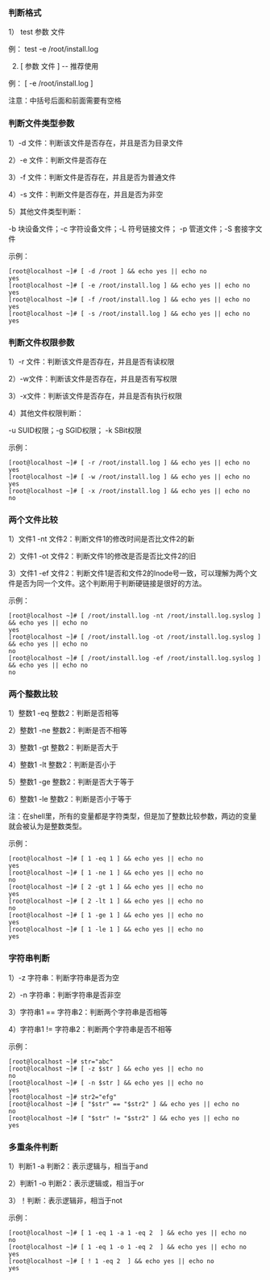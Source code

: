 ### 判断格式 ###
1） test 参数 文件

例： test -e /root/install.log

2) [ 参数 文件 ]  -- 推荐使用

例： [ -e /root/install.log ]

注意：中括号后面和前面需要有空格

### 判断文件类型参数 ###
1）-d 文件：判断该文件是否存在，并且是否为目录文件

2）-e 文件：判断文件是否存在

3）-f 文件：判断文件是否存在，并且是否为普通文件

4）-s 文件：判断文件是否存在，并且是否为非空

5）其他文件类型判断：

-b 块设备文件；-c 字符设备文件；-L 符号链接文件； -p 管道文件；-S 套接字文件

示例：


    [root@localhost ~]# [ -d /root ] && echo yes || echo no
    yes
    [root@localhost ~]# [ -e /root/install.log ] && echo yes || echo no
    yes
    [root@localhost ~]# [ -f /root/install.log ] && echo yes || echo no
    yes
    [root@localhost ~]# [ -s /root/install.log ] && echo yes || echo no
    yes

 

### 判断文件权限参数 ###

1）-r 文件：判断该文件是否存在，并且是否有读权限

2）-w文件：判断该文件是否存在，并且是否有写权限

3）-x文件：判断该文件是否存在，并且是否有执行权限

4）其他文件权限判断：

-u SUID权限；-g SGID权限； -k SBit权限

示例：

    [root@localhost ~]# [ -r /root/install.log ] && echo yes || echo no
    yes
    [root@localhost ~]# [ -w /root/install.log ] && echo yes || echo no
    yes
    [root@localhost ~]# [ -x /root/install.log ] && echo yes || echo no
    no
 

### 两个文件比较 ###
1）文件1 -nt 文件2：判断文件1的修改时间是否比文件2的新

2）文件1 -ot 文件2：判断文件1的修改是否是否比文件2的旧

3）文件1 -ef 文件2：判断文件1是否和文件2的lnode号一致，可以理解为两个文件是否为同一个文件。这个判断用于判断硬链接是很好的方法。

示例：

    [root@localhost ~]# [ /root/install.log -nt /root/install.log.syslog ] && echo yes || echo no
    yes
    [root@localhost ~]# [ /root/install.log -ot /root/install.log.syslog ] && echo yes || echo no
    no
    [root@localhost ~]# [ /root/install.log -ef /root/install.log.syslog ] && echo yes || echo no
    no
 

### 两个整数比较 ###

1）整数1 -eq 整数2：判断是否相等

2）整数1 -ne 整数2：判断是否不相等

3）整数1 -gt 整数2：判断是否大于

4）整数1 -lt 整数2：判断是否小于

5）整数1 -ge 整数2：判断是否大于等于

6）整数1 -le 整数2：判断是否小于等于

注：在shell里，所有的变量都是字符类型，但是加了整数比较参数，两边的变量就会被认为是整数类型。

示例：

    [root@localhost ~]# [ 1 -eq 1 ] && echo yes || echo no
    yes
    [root@localhost ~]# [ 1 -ne 1 ] && echo yes || echo no
    no
    [root@localhost ~]# [ 2 -gt 1 ] && echo yes || echo no
    yes
    [root@localhost ~]# [ 2 -lt 1 ] && echo yes || echo no
    no
    [root@localhost ~]# [ 1 -ge 1 ] && echo yes || echo no
    yes
    [root@localhost ~]# [ 1 -le 1 ] && echo yes || echo no
    yes


### 字符串判断 ###
1）-z 字符串：判断字符串是否为空

2）-n 字符串：判断字符串是否非空

3）字符串1 == 字符串2：判断两个字符串是否相等

4）字符串1 != 字符串2：判断两个字符串是否不相等

示例：
    
    [root@localhost ~]# str="abc"
    [root@localhost ~]# [ -z $str ] && echo yes || echo no
    no
    [root@localhost ~]# [ -n $str ] && echo yes || echo no
    yes
    [root@localhost ~]# str2="efg"
    [root@localhost ~]# [ "$str" == "$str2" ] && echo yes || echo no
    no
    [root@localhost ~]# [ "$str" != "$str2" ] && echo yes || echo no
    yes

### 多重条件判断 ###
1）判断1 -a 判断2：表示逻辑与，相当于and

2）判断1 -o 判断2：表示逻辑或，相当于or

3）！判断：表示逻辑非，相当于not

示例：

    [root@localhost ~]# [ 1 -eq 1 -a 1 -eq 2  ] && echo yes || echo no
    no
    [root@localhost ~]# [ 1 -eq 1 -o 1 -eq 2  ] && echo yes || echo no
    yes
    [root@localhost ~]# [ ! 1 -eq 2  ] && echo yes || echo no
    yes
 
